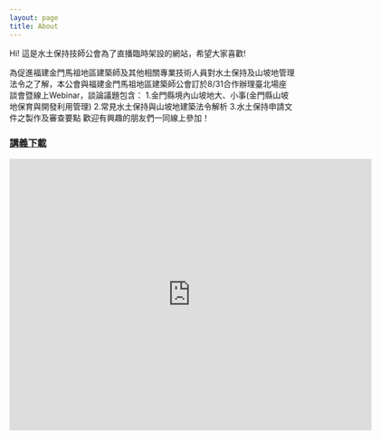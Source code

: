 ```yaml
---
layout: page
title: About
---
```



Hi! 這是水土保持技師公會為了直播臨時架設的網站，希望大家喜歡!

為促進福建金門馬祖地區建築師及其他相關專業技術人員對水土保持及山坡地管理法令之了解，本公會與福建金門馬祖地區建築師公會訂於8/31合作辦理臺北場座談會暨線上Webinar，談論議題包含：
1.金門縣境內山坡地大、小事(金門縣山坡地保育與開發利用管理)
2.常見水土保持與山坡地建築法令解析
3.水土保持申請文件之製作及審查要點
歡迎有興趣的朋友們一同線上參加！

### [講義下載](https://reurl.cc/YXVRaL)

<iframe src="https://www.facebook.com/plugins/video.php?href=https%3A%2F%2Fwww.facebook.com%2Fswcpea%2Fvideos%2F736145370780727%2F&width=640" width="640" height="480" style="border:none;overflow:hidden" scrolling="no" frameborder="0" allowfullscreen="true" allow="autoplay; clipboard-write; encrypted-media; picture-in-picture; web-share" allowFullScreen="true"></iframe>
